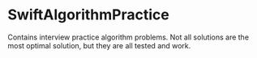 # SwiftAlgorithmPractice
Contains interview practice algorithm problems.  Not all solutions are the most optimal solution, but they are all tested and work.
